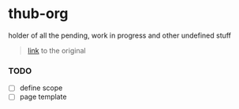 # thub-org
holder of all the pending, work in progress and other undefined stuff
> [link](https://github.com/notakitty/thub) to the original

### TODO
*[ ] define scope
*[ ] page template
